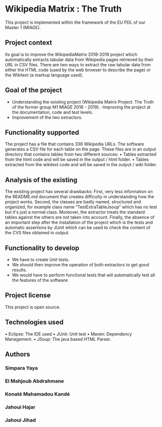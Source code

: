 # Wikipedia Matrix : The Truth 
This project is implemented within the framework of the EU PDL of our Master 1 (MIAGE).
## Project context
Its goal is to improve the WikipediaMatrix 2018-2019 project which automatically extracts tabular data from Wikipedia pages retrieved by their URL in CSV files.
There are two ways to extract the raw tabular data from either the HTML code (used by the web browser to describe the page) or the Wikitext (a markup language used).
## Goal of the project
- Understanding the existing project (Wikipedia Matrix Project: The Truth of the former group M1 MIAGE 2018 - 2019).
-Improving the project at the documentation, code and test levels.
- Improvement of the two extractors.
## Functionality supported
The project has a file that contains 336 Wikipedia URLs. The software generates a CSV file for each table on the page. These files are in an output directory that contains tables from two different sources: 
• Tables extracted from the html code and will be saved in the output / html folder.
• Tables extracted from the wikitext code and will be saved in the output / wiki folder.
## Analysis of the existing
The existing project has several drawbacks:
First, very less information on the README.md document that creates difficulty in understanding how the project works.
Second, the classes are badly named, structured and organized, for example class name “TestExtraTableJsoup” which has no test but it's just a normal class.
Moreover, the extractor treats the standard tables against the others are not taken into account.
Finally, the absence of an important step after the installation of the project which is the tests and automatic assertions by JUnit which can be used to check the content of the CVS files obtained in output.
## Functionality to develop 
- We have to create Unit tests.
- We should then improve the operation of both extractors to get good results.
- We would have to perform functional tests that will automatically test all the features of the software.
## Project license
This project is open source.
## Technologies used
• Eclipse: The IDE used
• JUnit: Unit test
• Maven: Dependency Management.
• JSoup: The java based HTML Parser.
## Authors
### Simpara Yaya
### El Mahjoub Abdrahmane
### Konaté Mahamadou Kandé
### Jahoui Hajar
### Jahoui Jihad




